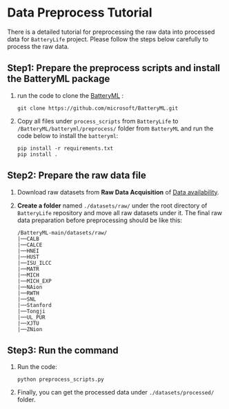 # Data Preprocess Tutorial

There is a detailed tutorial for preprocessing the raw data into processed data for `BatteryLife` project. Please follow the steps below carefully to process the raw data.



## Step1: Prepare the preprocess scripts and install the BatteryML package

1. run the code to clone the [BatteryML](https://github.com/microsoft/BatteryML) :

   ```
   git clone https://github.com/microsoft/BatteryML.git
   ```

2. Copy all files under `process_scripts` from `BatteryLife` to `/BatteryML/batteryml/preprocess/` folder from `BatteryML` and run the code below to install the `batteryml`:

   ```
   pip install -r requirements.txt
   pip install .
   ```

   

## Step2: Prepare the raw data file

1. Download raw datasets from **Raw Data Acquisition** of [Data availability](../README.md#data-availability).

2. **Create a folder** named `./datasets/raw/` under the root directory of `BatteryLife` repository and move all raw datasets under it. The final raw data preparation before preprocessing should be like this:

   ```
   /BatteryML-main/datasets/raw/
   |──CALB
   |──CALCE
   |──HNEI
   |──HUST
   |──ISU_ILCC
   |──MATR
   |──MICH
   |──MICH_EXP
   |──NAion
   |──RWTH
   |──SNL
   |──Stanford
   |──Tongji
   |──UL_PUR
   |──XJTU
   |──ZNion
   ```



## Step3: Run the command

1. Run the code:

   ```
   python preprocess_scripts.py
   ```

2. Finally, you can get the processed data under `./datasets/processed/` folder.



